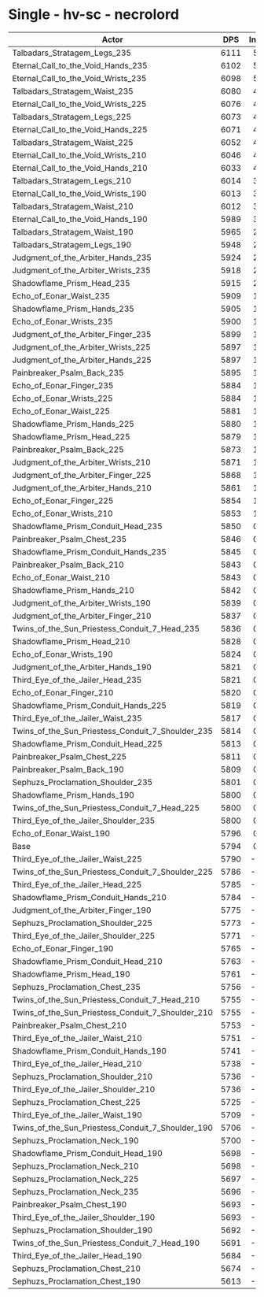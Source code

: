 # Single - hv-sc - necrolord
| Actor | DPS | Increase |
|---|:---:|:---:|
|Talbadars_Stratagem_Legs_235|6111|5.47%|
|Eternal_Call_to_the_Void_Hands_235|6102|5.32%|
|Eternal_Call_to_the_Void_Wrists_235|6098|5.26%|
|Talbadars_Stratagem_Waist_235|6080|4.94%|
|Eternal_Call_to_the_Void_Wrists_225|6076|4.88%|
|Talbadars_Stratagem_Legs_225|6073|4.81%|
|Eternal_Call_to_the_Void_Hands_225|6071|4.79%|
|Talbadars_Stratagem_Waist_225|6052|4.46%|
|Eternal_Call_to_the_Void_Wrists_210|6046|4.35%|
|Eternal_Call_to_the_Void_Hands_210|6033|4.12%|
|Talbadars_Stratagem_Legs_210|6014|3.80%|
|Eternal_Call_to_the_Void_Wrists_190|6013|3.78%|
|Talbadars_Stratagem_Waist_210|6012|3.77%|
|Eternal_Call_to_the_Void_Hands_190|5989|3.37%|
|Talbadars_Stratagem_Waist_190|5965|2.95%|
|Talbadars_Stratagem_Legs_190|5948|2.65%|
|Judgment_of_the_Arbiter_Hands_235|5924|2.25%|
|Judgment_of_the_Arbiter_Wrists_235|5918|2.14%|
|Shadowflame_Prism_Head_235|5915|2.09%|
|Echo_of_Eonar_Waist_235|5909|1.98%|
|Shadowflame_Prism_Hands_235|5905|1.91%|
|Echo_of_Eonar_Wrists_235|5900|1.83%|
|Judgment_of_the_Arbiter_Finger_235|5899|1.81%|
|Judgment_of_the_Arbiter_Wrists_225|5897|1.79%|
|Judgment_of_the_Arbiter_Hands_225|5897|1.77%|
|Painbreaker_Psalm_Back_235|5895|1.75%|
|Echo_of_Eonar_Finger_235|5884|1.55%|
|Echo_of_Eonar_Wrists_225|5884|1.55%|
|Echo_of_Eonar_Waist_225|5881|1.51%|
|Shadowflame_Prism_Hands_225|5880|1.48%|
|Shadowflame_Prism_Head_225|5879|1.47%|
|Painbreaker_Psalm_Back_225|5873|1.36%|
|Judgment_of_the_Arbiter_Wrists_210|5871|1.34%|
|Judgment_of_the_Arbiter_Finger_225|5868|1.28%|
|Judgment_of_the_Arbiter_Hands_210|5861|1.16%|
|Echo_of_Eonar_Finger_225|5854|1.03%|
|Echo_of_Eonar_Wrists_210|5853|1.03%|
|Shadowflame_Prism_Conduit_Head_235|5850|0.97%|
|Painbreaker_Psalm_Chest_235|5846|0.89%|
|Shadowflame_Prism_Conduit_Hands_235|5845|0.89%|
|Painbreaker_Psalm_Back_210|5843|0.85%|
|Echo_of_Eonar_Waist_210|5843|0.84%|
|Shadowflame_Prism_Hands_210|5842|0.84%|
|Judgment_of_the_Arbiter_Wrists_190|5839|0.77%|
|Judgment_of_the_Arbiter_Finger_210|5837|0.74%|
|Twins_of_the_Sun_Priestess_Conduit_7_Head_235|5836|0.72%|
|Shadowflame_Prism_Head_210|5828|0.58%|
|Echo_of_Eonar_Wrists_190|5824|0.52%|
|Judgment_of_the_Arbiter_Hands_190|5821|0.47%|
|Third_Eye_of_the_Jailer_Head_235|5821|0.47%|
|Echo_of_Eonar_Finger_210|5820|0.45%|
|Shadowflame_Prism_Conduit_Hands_225|5819|0.43%|
|Third_Eye_of_the_Jailer_Waist_235|5817|0.40%|
|Twins_of_the_Sun_Priestess_Conduit_7_Shoulder_235|5814|0.35%|
|Shadowflame_Prism_Conduit_Head_225|5813|0.34%|
|Painbreaker_Psalm_Chest_225|5811|0.30%|
|Painbreaker_Psalm_Back_190|5809|0.25%|
|Sephuzs_Proclamation_Shoulder_235|5801|0.12%|
|Shadowflame_Prism_Hands_190|5800|0.11%|
|Twins_of_the_Sun_Priestess_Conduit_7_Head_225|5800|0.10%|
|Third_Eye_of_the_Jailer_Shoulder_235|5800|0.10%|
|Echo_of_Eonar_Waist_190|5796|0.04%|
|Base|5794|0.00%|
|Third_Eye_of_the_Jailer_Waist_225|5790|-0.07%|
|Twins_of_the_Sun_Priestess_Conduit_7_Shoulder_225|5786|-0.14%|
|Third_Eye_of_the_Jailer_Head_225|5785|-0.15%|
|Shadowflame_Prism_Conduit_Hands_210|5784|-0.18%|
|Judgment_of_the_Arbiter_Finger_190|5775|-0.32%|
|Sephuzs_Proclamation_Shoulder_225|5773|-0.36%|
|Third_Eye_of_the_Jailer_Shoulder_225|5771|-0.40%|
|Echo_of_Eonar_Finger_190|5765|-0.50%|
|Shadowflame_Prism_Conduit_Head_210|5763|-0.53%|
|Shadowflame_Prism_Head_190|5761|-0.57%|
|Sephuzs_Proclamation_Chest_235|5756|-0.65%|
|Twins_of_the_Sun_Priestess_Conduit_7_Head_210|5755|-0.67%|
|Twins_of_the_Sun_Priestess_Conduit_7_Shoulder_210|5755|-0.68%|
|Painbreaker_Psalm_Chest_210|5753|-0.70%|
|Third_Eye_of_the_Jailer_Waist_210|5751|-0.74%|
|Shadowflame_Prism_Conduit_Hands_190|5741|-0.91%|
|Third_Eye_of_the_Jailer_Head_210|5738|-0.97%|
|Sephuzs_Proclamation_Shoulder_210|5736|-1.00%|
|Third_Eye_of_the_Jailer_Shoulder_210|5736|-1.00%|
|Sephuzs_Proclamation_Chest_225|5725|-1.20%|
|Third_Eye_of_the_Jailer_Waist_190|5709|-1.47%|
|Twins_of_the_Sun_Priestess_Conduit_7_Shoulder_190|5706|-1.52%|
|Sephuzs_Proclamation_Neck_190|5700|-1.62%|
|Shadowflame_Prism_Conduit_Head_190|5698|-1.66%|
|Sephuzs_Proclamation_Neck_210|5698|-1.66%|
|Sephuzs_Proclamation_Neck_225|5697|-1.68%|
|Sephuzs_Proclamation_Neck_235|5696|-1.69%|
|Painbreaker_Psalm_Chest_190|5693|-1.74%|
|Third_Eye_of_the_Jailer_Shoulder_190|5693|-1.75%|
|Sephuzs_Proclamation_Shoulder_190|5692|-1.75%|
|Twins_of_the_Sun_Priestess_Conduit_7_Head_190|5691|-1.78%|
|Third_Eye_of_the_Jailer_Head_190|5684|-1.90%|
|Sephuzs_Proclamation_Chest_210|5674|-2.07%|
|Sephuzs_Proclamation_Chest_190|5613|-3.13%|
